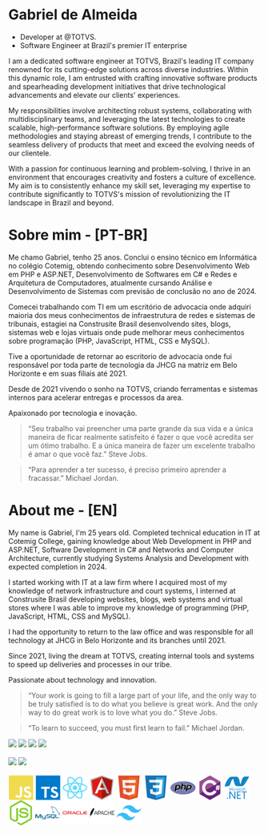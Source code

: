 # Gabriel de Almeida

+ Developer at @TOTVS.<br>
+ Software Engineer at Brazil's premier IT enterprise

<p>
I am a dedicated software engineer at TOTVS, Brazil's leading IT company renowned for its cutting-edge solutions across diverse industries. Within this dynamic role, I am entrusted with crafting innovative software products and spearheading development initiatives that drive technological advancements and elevate our clients' experiences.

My responsibilities involve architecting robust systems, collaborating with multidisciplinary teams, and leveraging the latest technologies to create scalable, high-performance software solutions. By employing agile methodologies and staying abreast of emerging trends, I contribute to the seamless delivery of products that meet and exceed the evolving needs of our clientele.

With a passion for continuous learning and problem-solving, I thrive in an environment that encourages creativity and fosters a culture of excellence. My aim is to consistently enhance my skill set, leveraging my expertise to contribute significantly to TOTVS's mission of revolutionizing the IT landscape in Brazil and beyond.
</p>

# Sobre mim - [PT-BR]
<p>
Me chamo Gabriel, tenho 25 anos.
Conclui o ensino técnico em Informática no colégio Cotemig, obtendo conhecimento sobre Desenvolvimento Web em PHP e ASP.NET, Desenvolvimento de Softwares em C# e Redes e Arquitetura de Computadores, atualmente cursando Análise e Desenvolvimento de Sistemas com previsão de conclusão no ano de 2024.

Comecei trabalhando com TI em um escritório de advocacia onde adquiri maioria dos meus conhecimentos de infraestrutura de redes e sistemas de tribunais, estagiei na Construsite Brasil desenvolvendo sites, blogs, sistemas web e lojas virtuais onde pude melhorar meus conhecimentos sobre programação (PHP, JavaScript, HTML, CSS e MySQL).

Tive a oportunidade de retornar ao escritorio de advocacia onde fui responsável por toda parte de tecnologia da JHCG na matriz em Belo Horizonte e em suas filiais até 2021.

Desde de 2021 vivendo o sonho na TOTVS, criando ferramentas e sistemas internos para acelerar entregas e processos da area.

Apaixonado por tecnologia e inovação.
>“Seu trabalho vai preencher uma parte grande da sua vida e a única maneira de ficar realmente satisfeito é fazer o que você acredita ser um ótimo trabalho. E a única maneira de fazer um excelente trabalho é amar o que você faz.” Steve Jobs.

>“Para aprender a ter sucesso, é preciso primeiro aprender a fracassar.” Michael Jordan.
</p>


# About me - [EN]
<p>
My name is Gabriel, I'm 25 years old.
Completed technical education in IT at Cotemig College, gaining knowledge about Web Development in PHP and ASP.NET, Software Development in C# and Networks and Computer Architecture, currently studying Systems Analysis and Development with expected completion in 2024.

I started working with IT at a law firm where I acquired most of my knowledge of network infrastructure and court systems, I interned at Construsite Brasil developing websites, blogs, web systems and virtual stores where I was able to improve my knowledge of programming (PHP, JavaScript, HTML, CSS and MySQL).

I had the opportunity to return to the law office and was responsible for all technology at JHCG in Belo Horizonte and its branches until 2021.

Since 2021, living the dream at TOTVS, creating internal tools and systems to speed up deliveries and processes in our tribe.

Passionate about technology and innovation.

>“Your work is going to fill a large part of your life, and the only way to be truly satisfied is to do what you believe is great work. And the only way to do great work is to love what you do.” Steve Jobs.

>“To learn to succeed, you must first learn to fail.” Michael Jordan.
</p>

<div>
  <a href="https://www.linkedin.com/in/gabriel-de-almeida-5bb7a614a/" target="_blank"><img src="https://img.shields.io/badge/-LinkedIn-%230077B5?style=for-the-badge&logo=linkedin&logoColor=white" target="_blank"></a>
  <a href="https://www.instagram.com/gabr13l.alm/" target="_blank"><img src="https://img.shields.io/badge/-Instagram-%23E4405F?style=for-the-badge&logo=instagram&logoColor=white" target="_blank"></a>
  <a href = "mailto:gabriel.almeida.p@outlook.com"><img src="https://img.shields.io/badge/-Outlook-0078D4?style=for-the-badge&logo=microsoft-outlook&logoColor=white" target="_blank"></a>
  <a href="https://twitter.com/__Gabr13l" target="_blank"><img src="https://img.shields.io/badge/-Twitter-%230077B5?style=for-the-badge&logo=twitter&logoColor=white" target="_blank"></a> 
 
</div>

<br>
 <div>
  <img height="180em" src="https://github-readme-stats.vercel.app/api?username=Gabr13dev&show_icons=true&theme=dark&include_all_commits=true&count_private=true&text_color=10b981&title_color=10b981"/>
  <img height="180em" src="https://github-readme-stats.vercel.app/api/top-langs/?username=Gabr13dev&layout=compact&langs_count=7&theme=dark&text_color=10b981&title_color=10b981"/>
</div>
<div style="display: inline_block"><br>
  <img align="center" alt="Js" height="50" width="50" src="https://raw.githubusercontent.com/devicons/devicon/master/icons/javascript/javascript-plain.svg">
  <img align="center" alt="Ts" height="50" width="50" src="https://raw.githubusercontent.com/devicons/devicon/master/icons/typescript/typescript-plain.svg">
  <img align="center" alt="React" height="50" width="50" src="https://raw.githubusercontent.com/devicons/devicon/master/icons/react/react-original.svg">
  <img align="center" alt="Angular" height="50" width="50" src="https://raw.githubusercontent.com/devicons/devicon/master/icons/angularjs/angularjs-original.svg">
  <img align="center" alt="HTML" height="50" width="50" src="https://raw.githubusercontent.com/devicons/devicon/master/icons/html5/html5-original.svg">
  <img align="center" alt="CSS" height="50" width="50" src="https://raw.githubusercontent.com/devicons/devicon/master/icons/css3/css3-original.svg">
  <img align="center" alt="Php" height="50" width="50" src="https://raw.githubusercontent.com/devicons/devicon/master/icons/php/php-original.svg">
  <img align="center" alt="Csharp" height="50" width="50" src="https://raw.githubusercontent.com/devicons/devicon/master/icons/csharp/csharp-original.svg">
  <img align="center" alt=".NET" height="50" width="50" src="https://raw.githubusercontent.com/devicons/devicon/master/icons/dot-net/dot-net-plain-wordmark.svg">
  <img align="center" alt="nodejs" height="50" width="50" src="https://raw.githubusercontent.com/devicons/devicon/master/icons/nodejs/nodejs-original.svg">
  <img align="center" alt="Mysql" height="50" width="50" src="https://raw.githubusercontent.com/devicons/devicon/master/icons/mysql/mysql-plain-wordmark.svg">
  <img align="center" alt="Oracle" height="50" width="50" src="https://raw.githubusercontent.com/devicons/devicon/master/icons/oracle/oracle-original.svg">
  <img align="center" alt="Apache" height="50" width="50" src="https://raw.githubusercontent.com/devicons/devicon/master/icons/apache/apache-plain-wordmark.svg">
  <img align="center" alt="Tailwind" height="50" width="50" src="https://raw.githubusercontent.com/devicons/devicon/master/icons/tailwindcss/tailwindcss-plain.svg">
</div>
<br>

